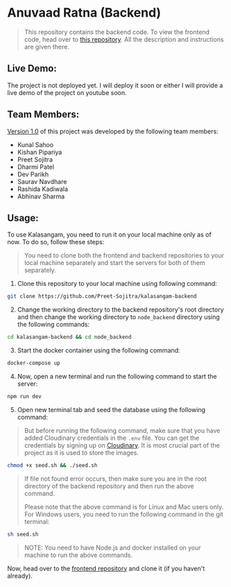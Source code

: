 # Anuvaad Ratna (Backend)

> This repository contains the backend code. To view the frontend code, head over to [this repository](https://github.com/Preet-Sojitra/Kalasangam). All the description and instructions are given there.

## Live Demo:

The project is not deployed yet. I will deploy it soon or either I will provide a live demo of the project on youtube soon.
<!-- You can view the live demo of Anuvaad Ratna [here](https://youtu.be/d3sqFWYGBTk?si=LiZHsLfnqdwJ4NRj). -->

## Team Members:

[Version 1.0](https://github.com/Preet-Sojitra/Kalasangam/tree/v1.0) of this project was developed by the following team members:

- Kunal Sahoo
- Kishan Pipariya
- Preet Sojitra
- Dharmi Patel
- Dev Parikh
- Saurav Navdhare
- Rashida Kadiwala
- Abhinav Sharma

## Usage:

To use Kalasangam, you need to run it on your local machine only as of now. To do so, follow these steps:

> You need to clone both the frontend and backend repositories to your local machine separately and start the servers for both of them separately.

1. Clone this repository to your local machine using following command:

```bash
git clone https://github.com/Preet-Sojitra/kalasangam-backend
```

2. Change the working directory to the backend repository's root directory and then change the working directory to `node_backend` directory using the following commands:

```bash
cd kalasangam-backend && cd node_backend
```

3. Start the docker container using the following command:

```bash
docker-compose up
```

4. Now, open a new terminal and run the following command to start the server:

```bash
npm run dev
```

5. Open new terminal tab and seed the database using the following command:

> But before running the following command, make sure that you have added Cloudinary credentials in the `.env` file. You can get the credentials by signing up on [Cloudinary](https://cloudinary.com/). It is most crucial part of the project as it is used to store the images. 

```bash
chmod +x seed.sh && ./seed.sh
```

> If file not found error occurs, then make sure you are in the root directory of the backend repository and then run the above command.
>
> Please note that the above command is for Linux and Mac users only. For Windows users, you need to run the following command in the git terminal:

```bash
sh seed.sh
```


> NOTE: You need to have Node.js and docker installed on your machine to run the above commands.

 Now, head over to the [frontend repository](https://github.com/Preet-Sojitra/Kalasangam) and clone it (if you haven't already).

